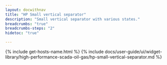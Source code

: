 ```yaml
---
layout: docwithnav
title: "HP Small vertical separator"
description: "Small vertical separator with various states."
breadcrumbs: "true"
breadcrumbs-steps: "2"
hidetoc: "true"

---
```

{% include get-hosts-name.html %}
{% include docs/user-guide/ui/widget-library/high-performance-scada-oil-gas/hp-small-vertical-separator.md %}
